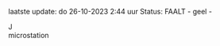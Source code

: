 laatste update: 
do 26-10-2023  2:44   uur 
Status: FAALT - geel - 
<div class="service R">J</div><div class="service Y">microstation</div>